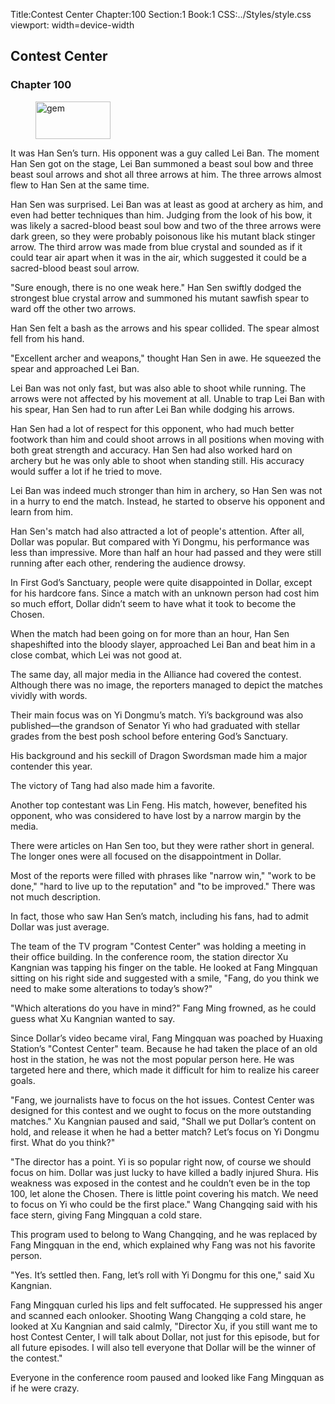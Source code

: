 Title:Contest Center 
Chapter:100 
Section:1 
Book:1 
CSS:../Styles/style.css 
viewport: width=device-width
  
## Contest Center
### Chapter 100 
<figure>
	<img src="../Images/gem.gif" alt="gem" id="gem" width="120" height="60" />
</figure>
  

  
  It was Han Sen’s turn. His opponent was a guy called Lei Ban. The moment Han Sen got on the stage, Lei Ban summoned a beast soul bow and three beast soul arrows and shot all three arrows at him. The three arrows almost flew to Han Sen at the same time.

Han Sen was surprised. Lei Ban was at least as good at archery as him, and even had better techniques than him. Judging from the look of his bow, it was likely a sacred-blood beast soul bow and two of the three arrows were dark green, so they were probably poisonous like his mutant black stinger arrow. The third arrow was made from blue crystal and sounded as if it could tear air apart when it was in the air, which suggested it could be a sacred-blood beast soul arrow.

"Sure enough, there is no one weak here." Han Sen swiftly dodged the strongest blue crystal arrow and summoned his mutant sawfish spear to ward off the other two arrows.

Han Sen felt a bash as the arrows and his spear collided. The spear almost fell from his hand.

"Excellent archer and weapons," thought Han Sen in awe. He squeezed the spear and approached Lei Ban.

Lei Ban was not only fast, but was also able to shoot while running. The arrows were not affected by his movement at all. Unable to trap Lei Ban with his spear, Han Sen had to run after Lei Ban while dodging his arrows.

Han Sen had a lot of respect for this opponent, who had much better footwork than him and could shoot arrows in all positions when moving with both great strength and accuracy. Han Sen had also worked hard on archery but he was only able to shoot when standing still. His accuracy would suffer a lot if he tried to move.

Lei Ban was indeed much stronger than him in archery, so Han Sen was not in a hurry to end the match. Instead, he started to observe his opponent and learn from him.

Han Sen's match had also attracted a lot of people's attention. After all, Dollar was popular. But compared with Yi Dongmu, his performance was less than impressive. More than half an hour had passed and they were still running after each other, rendering the audience drowsy.

In First God’s Sanctuary, people were quite disappointed in Dollar, except for his hardcore fans. Since a match with an unknown person had cost him so much effort, Dollar didn’t seem to have what it took to become the Chosen.

When the match had been going on for more than an hour, Han Sen shapeshifted into the bloody slayer, approached Lei Ban and beat him in a close combat, which Lei was not good at.

The same day, all major media in the Alliance had covered the contest. Although there was no image, the reporters managed to depict the matches vividly with words.

Their main focus was on Yi Dongmu’s match. Yi’s background was also published—the grandson of Senator Yi who had graduated with stellar grades from the best posh school before entering God’s Sanctuary.

His background and his seckill of Dragon Swordsman made him a major contender this year.

The victory of Tang had also made him a favorite.

Another top contestant was Lin Feng. His match, however, benefited his opponent, who was considered to have lost by a narrow margin by the media.

There were articles on Han Sen too, but they were rather short in general. The longer ones were all focused on the disappointment in Dollar.

Most of the reports were filled with phrases like "narrow win," "work to be done," "hard to live up to the reputation" and "to be improved." There was not much description.

In fact, those who saw Han Sen’s match, including his fans, had to admit Dollar was just average.

The team of the TV program "Contest Center" was holding a meeting in their office building. In the conference room, the station director Xu Kangnian was tapping his finger on the table. He looked at Fang Mingquan sitting on his right side and suggested with a smile, "Fang, do you think we need to make some alterations to today’s show?"

"Which alterations do you have in mind?" Fang Ming frowned, as he could guess what Xu Kangnian wanted to say.

Since Dollar’s video became viral, Fang Mingquan was poached by Huaxing Station’s "Contest Center" team. Because he had taken the place of an old host in the station, he was not the most popular person here. He was targeted here and there, which made it difficult for him to realize his career goals.

"Fang, we journalists have to focus on the hot issues. Contest Center was designed for this contest and we ought to focus on the more outstanding matches." Xu Kangnian paused and said, "Shall we put Dollar’s content on hold, and release it when he had a better match? Let’s focus on Yi Dongmu first. What do you think?"

"The director has a point. Yi is so popular right now, of course we should focus on him. Dollar was just lucky to have killed a badly injured Shura. His weakness was exposed in the contest and he couldn’t even be in the top 100, let alone the Chosen. There is little point covering his match. We need to focus on Yi who could be the first place." Wang Changqing said with his face stern, giving Fang Mingquan a cold stare.

This program used to belong to Wang Changqing, and he was replaced by Fang Mingquan in the end, which explained why Fang was not his favorite person.

"Yes. It’s settled then. Fang, let’s roll with Yi Dongmu for this one," said Xu Kangnian.

Fang Mingquan curled his lips and felt suffocated. He suppressed his anger and scanned each onlooker. Shooting Wang Changqing a cold stare, he looked at Xu Kangnian and said calmly, "Director Xu, if you still want me to host Contest Center, I will talk about Dollar, not just for this episode, but for all future episodes. I will also tell everyone that Dollar will be the winner of the contest."

Everyone in the conference room paused and looked like Fang Mingquan as if he were crazy.
